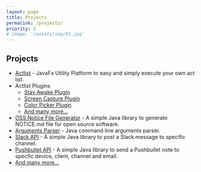 ```yaml
---
layout: page
title: Projects
permalink: /projects/
priority: 2
# image: '/assets/img/01.jpg'
---
```


## Projects

<ul>
	<li><a href="https://github.com/silentsoft/actlist" target="_blank">Actlist</a> -&nbsp;JavaFx Utility Platform to easy and simply execute your own act list.</li>
	<li>Actlist Plugins
	<ul>
		<li><a href="https://github.com/silentsoft/actlist-stay-awake-plugin" target="_blank">Stay Awake Plugin</a></li>
		<li><a href="https://github.com/silentsoft/actlist-screen-capture-plugin" target="_blank">Screen Capture Plugin</a></li>
		<li><a href="https://github.com/silentsoft/actlist-color-picker-plugin" target="_blank">Color Picker Plugin</a></li>
		<li><a href="https://actlist.silentsoft.org/plugins/" target="_blank">And many more...</a></li>
	</ul>
	</li>
	<li><a href="https://github.com/silentsoft/oss-notice-file-generator" target="_blank">OSS Notice File Generator</a> -&nbsp;A simple Java library to generate NOTICE.md file for open source software.</li>
	<li><a href="https://github.com/silentsoft/arguments-parser" target="_blank">Arguments Parser</a> -&nbsp;Java command line arguments parser.</li>
	<li><a href="https://github.com/silentsoft/slack-api" target="_blank">Slack API</a> -&nbsp;A simple Java library to post a Slack message to specific channel.</li>
	<li><a href="https://github.com/silentsoft/pushbullet-api" target="_blank">Pushbullet API</a> -&nbsp;A simple Java library to send a Pushbullet note to specfic device, client, channel and email.</li>
	<li><a href="https://github.com/silentsoft" target="_blank">And many more...</a></li>
</ul>
